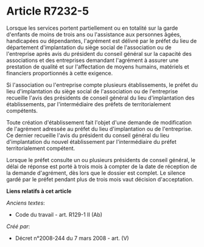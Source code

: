 # Article R7232-5

Lorsque les services portent partiellement ou en totalité sur la garde d'enfants de moins de trois ans ou l'assistance aux
personnes âgées, handicapées ou dépendantes, l'agrément est délivré par le préfet du lieu de département d'implantation du
siège social de l'association ou de l'entreprise après avis du président du conseil général sur la capacité des associations
et des entreprises demandant l'agrément à assurer une prestation de qualité et sur l'affectation de moyens humains, matériels
et financiers proportionnés à cette exigence.

Si l'association ou l'entreprise compte plusieurs établissements, le préfet du lieu d'implantation du siège social de
l'association ou de l'entreprise recueille l'avis des présidents de conseil général du lieu d'implantation des
établissements, par l'intermédiaire des préfets de territorialement compétents.

Toute création d'établissement fait l'objet d'une demande de modification de l'agrément adressée au préfet du lieu
d'implantation ou de l'entreprise. Ce dernier recueille l'avis du président du conseil général du lieu d'implantation du
nouvel établissement par l'intermédiaire du préfet territorialement compétent.

Lorsque le préfet consulte un ou plusieurs présidents de conseil général, le délai de réponse est porté à trois mois à
compter de la date de réception de la demande d'agrément, dès lors que le dossier est complet. Le silence gardé par le préfet
pendant plus de trois mois vaut décision d'acceptation.

**Liens relatifs à cet article**

_Anciens textes_:

  - Code du travail - art. R129-1 II (Ab)

_Créé par_:

  - Décret n°2008-244 du 7 mars 2008 - art. (V)
